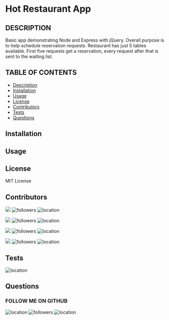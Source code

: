 
# Hot Restaurant App

## DESCRIPTION

Basic app demonstrating Node and Express with jQuery. Overall purpose is to help schedule reservation requests. Restaurant has just 5 tables available. First five requests get a reservation, every request after that is sent to the waiting list.


## TABLE OF CONTENTS

* [Description](#Description)
* [Installation](#Installation)
* [Usage](#Usage)
* [License](#License)
* [Contributors](#Contributors)
* [Tests](#Tests)
* [Questions](#Questions)



## Installation



## Usage



## License

MIT License

## Contributors

[![](https://img.shields.io/badge/github-makiwumi-brightgreen?style=plastic)](https://www.github.com/makiwumi)
![followers](https://img.shields.io/badge/Followers-10-brightgreen)
![location](https://img.shields.io/badge/Location-Baltimore_Maryland-blue)

[![](https://img.shields.io/badge/github-Antidetka-brightgreen?style=plastic)](https://www.github.com/Antidetka)
![followers](https://img.shields.io/badge/Followers-9-brightgreen)
![location](https://img.shields.io/badge/Location-Baltimore_Maryland-blue)

[![](https://img.shields.io/badge/github-altays-brightgreen?style=plastic)](https://www.github.com/altays)
![followers](https://img.shields.io/badge/Followers-10-brightgreen)
![location](https://img.shields.io/badge/Location-Baltimore_Maryland-blue)

[![](https://img.shields.io/badge/github-nrlong-brightgreen?style=plastic)](https://www.github.com/nrlong)
![followers](https://img.shields.io/badge/Followers-11-brightgreen)
![location](https://img.shields.io/badge/Location-Maryland-blue)

## Tests

![location](https://img.shields.io/badge/Location-Baltimore_Maryland-blue) 


## Questions




  ### FOLLOW ME ON GITHUB
  
  ![location](https://img.shields.io/badge/Location-Maryland-blue)
  ![followers](https://img.shields.io/badge/Followers-10-success) 
  ![location](https://img.shields.io/badge/Location-Baltimore_Maryland-ff69b4) 

   


